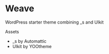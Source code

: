 Weave
===

WordPress starter theme combining _s and UIkit

Assets
* _s by Automattic
* UIkit by YOOtheme